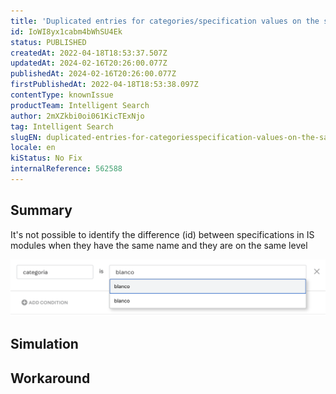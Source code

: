 ```yaml
---
title: 'Duplicated entries for categories/specification values on the same level'
id: IoWI8yx1cabm4bWhSU4Ek
status: PUBLISHED
createdAt: 2022-04-18T18:53:37.507Z
updatedAt: 2024-02-16T20:26:00.077Z
publishedAt: 2024-02-16T20:26:00.077Z
firstPublishedAt: 2022-04-18T18:53:38.097Z
contentType: knownIssue
productTeam: Intelligent Search
author: 2mXZkbi0oi061KicTExNjo
tag: Intelligent Search
slugEN: duplicated-entries-for-categoriesspecification-values-on-the-same-level
locale: en
kiStatus: No Fix
internalReference: 562588
---
```


## Summary



It's not possible to identify the difference (id) between specifications in IS modules when they have the same name and they are on the same level

 ![](https://raw.githubusercontent.com/vtexdocs/help-center-content/refs/heads/main/docs/en/known-issues/Intelligent%20Search/duplicated-entries-for-categoriesspecification-values-on-the-same-level_1.png)



## Simulation



## Workaround



